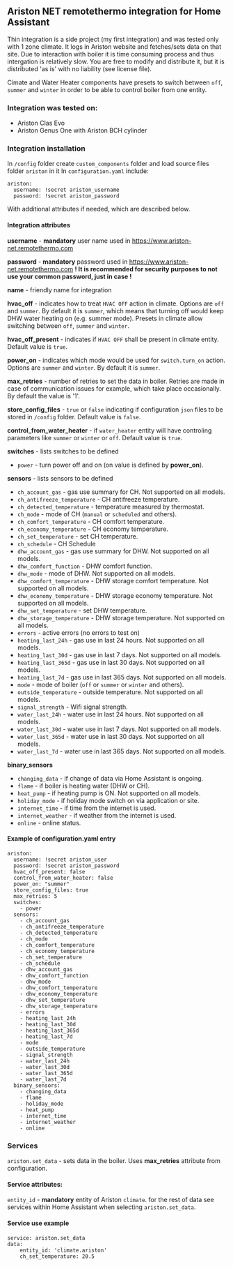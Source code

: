 ## Ariston NET remotethermo integration for Home Assistant
Thin integration is a side project (my first integration) and was tested only with 1 zone climate. It logs in Ariston website and fetches/sets data on that site. Due to interaction with boiler it is time consuming process and thus intergation is relatively slow.
You are free to modify and distribute it, but it is distributed 'as is' with no liability (see license file).

Cimate and Water Heater components have presets to switch between `off`, `summer` and `winter` in order to be able to control boiler from one entity.

### Integration was tested on:
  - Ariston Clas Evo
  - Ariston Genus One with Ariston BCH cylinder

### Integration installation
In `/config` folder create `custom_components` folder and load source files folder `ariston` in it
In `configuration.yaml` include:
```
ariston:
  username: !secret ariston_username
  password: !secret ariston_password
```
With additional attributes if needed, which are described below.


#### Integration attributes
**username** - **mandatory** user name used in https://www.ariston-net.remotethermo.com

**password** - **mandatory** password used in https://www.ariston-net.remotethermo.com
**! It is recommended for security purposes to not use your common password, just in case !**

**name** - friendly name for integration

**hvac_off** - indicates how to treat `HVAC OFF` action in climate. Options are `off` and `summer`. By default it is `summer`, which means that turning off would keep DHW water heating on (e.g. summer mode). Presets in climate allow switching between `off`, `summer` and `winter`.

**hvac_off_present** - indicates if `HVAC OFF` shall be present in climate entity. Default value is `true`.

**power_on** - indicates which mode would be used for `switch.turn_on` action. Options are `summer` and `winter`. By default it is `summer`.

**max_retries** - number of retries to set the data in boiler. Retries are made in case of communication issues for example, which take place occasionally. By default the value is '1'.

**store_config_files** - `true` or `false` indicating if configuration `json` files to be stored in `/config` folder. Default value is `false`.

**control_from_water_heater** - if `water_heater` entity will have controling parameters like `summer` or `winter` or `off`. Default value is `true`.

**switches** - lists switches to be defined
  - `power` - turn power off and on (on value is defined by **power_on**).

**sensors** - lists sensors to be defined
  - `ch_account_gas` - gas use summary for CH. Not supported on all models.
  - `ch_antifreeze_temperature` - CH antifreeze temperature.
  - `ch_detected_temperature` - temperature measured by thermostat.
  - `ch_mode` - mode of CH (`manual` or `scheduled` and others).
  - `ch_comfort_temperature` - CH comfort temperature.
  - `ch_economy_temperature` - CH economy temperature.
  - `ch_set_temperature` - set CH temperature.
  - `ch_schedule` - CH Schedule
  - `dhw_account_gas` - gas use summary for DHW. Not supported on all models.
  - `dhw_comfort_function` - DHW comfort function.
  - `dhw_mode` - mode of DHW. Not supported on all models.
  - `dhw_comfort_temperature` - DHW storage comfort temperature. Not supported on all models.
  - `dhw_economy_temperature` - DHW storage economy temperature. Not supported on all models.
  - `dhw_set_temperature` - set DHW temperature.
  - `dhw_storage_temperature` - DHW storage temperature. Not supported on all models.
  - `errors` - active errors (no errors to test on)
  - `heating_last_24h` - gas use in last 24 hours. Not supported on all models.
  - `heating_last_30d` - gas use in last 7 days. Not supported on all models.
  - `heating_last_365d` - gas use in last 30 days. Not supported on all models.
  - `heating_last_7d` - gas use in last 365 days. Not supported on all models.
  - `mode` - mode of boiler (`off` or `summer` or `winter` and others).
  - `outside_temperature` - outside temperature. Not supported on all models.
  - `signal_strength` - Wifi signal strength.
  - `water_last_24h` - water use in last 24 hours. Not supported on all models.
  - `water_last_30d` - water use in last 7 days. Not supported on all models.
  - `water_last_365d` - water use in last 30 days. Not supported on all models.
  - `water_last_7d` - water use in last 365 days. Not supported on all models.

**binary_sensors**
  - `changing_data` - if change of data via Home Assistant is ongoing.
  - `flame` - if boiler is heating water (DHW or CH).
  - `heat_pump` - if heating pump is ON. Not supported on all models.
  - `holiday_mode` - if holiday mode switch on via application or site.
  - `internet_time` - if time from the internet is used.
  - `internet_weather` - if weather from the internet is used.
  - `online` - online status.


#### Example of configuration.yaml entry
```
ariston:
  username: !secret ariston_user
  password: !secret ariston_password
  hvac_off_present: false
  control_from_water_heater: false
  power_on: "summer"
  store_config_files: true
  max_retries: 5
  switches:
    - power
  sensors:
    - ch_account_gas
    - ch_antifreeze_temperature
    - ch_detected_temperature
    - ch_mode
    - ch_comfort_temperature
    - ch_economy_temperature
    - ch_set_temperature
    - ch_schedule
    - dhw_account_gas
    - dhw_comfort_function
    - dhw_mode
    - dhw_comfort_temperature
    - dhw_economy_temperature
    - dhw_set_temperature
    - dhw_storage_temperature
    - errors
    - heating_last_24h
    - heating_last_30d
    - heating_last_365d
    - heating_last_7d
    - mode
    - outside_temperature
    - signal_strength
    - water_last_24h
    - water_last_30d
    - water_last_365d
    - water_last_7d
  binary_sensors:
    - changing_data
    - flame
    - holiday_mode
    - heat_pump
    - internet_time
    - internet_weather
    - online
```

### Services
`ariston.set_data` - sets data in the boiler. Uses **max_retries** attribute from configuration.

#### Service attributes:
`entity_id` - **mandatory** entity of Ariston `climate`.
for the rest of data see services within Home Assistant when selecting `ariston.set_data`.

#### Service use example
```
service: ariston.set_data
data:
    entity_id: 'climate.ariston'
    ch_set_temperature: 20.5
```
